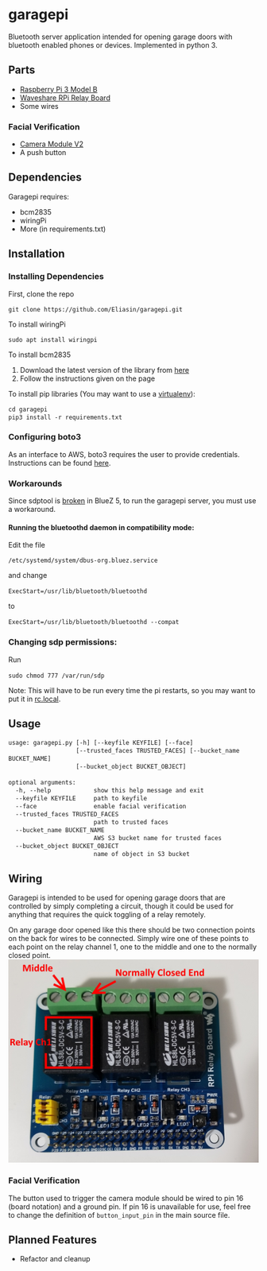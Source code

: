 # garagepi

Bluetooth server application intended for opening garage doors with bluetooth enabled phones or devices. Implemented in python 3.

## Parts
* [Raspberry Pi 3 Model B](https://www.raspberrypi.org/products/raspberry-pi-3-model-b/)
* [Waveshare RPi Relay Board](https://www.waveshare.com/rpi-relay-board.htm)
* Some wires

### Facial Verification
* [Camera Module V2](https://www.raspberrypi.org/products/camera-module-v2/)
* A push button

## Dependencies
Garagepi requires:
* bcm2835
* wiringPi
* More (in requirements.txt)

## Installation

### Installing Dependencies
First, clone the repo
```
git clone https://github.com/Eliasin/garagepi.git
```

To install wiringPi
```
sudo apt install wiringpi
```

To install bcm2835
1. Download the latest version of the library from [here](http://www.airspayce.com/mikem/bcm2835/)
2. Follow the instructions given on the page

To install pip libraries (You may want to use a [virtualenv](https://virtualenv.pypa.io/en/stable/)):
```
cd garagepi
pip3 install -r requirements.txt
```

### Configuring boto3
As an interface to AWS, boto3 requires the user to provide credentials. Instructions can be found [here](http://boto3.readthedocs.io/en/latest/guide/configuration.html).

### Workarounds
Since sdptool is [broken](https://raspberrypi.stackexchange.com/questions/41776/failed-to-connect-to-sdp-server-on-ffffff000000-no-such-file-or-directory) in BlueZ 5, to run the garagepi server, you must use a workaround.

#### Running the bluetoothd daemon in compatibility mode:
Edit the file
```
/etc/systemd/system/dbus-org.bluez.service
```
and change

`ExecStart=/usr/lib/bluetooth/bluetoothd`

to

`ExecStart=/usr/lib/bluetooth/bluetoothd --compat`

### Changing sdp permissions:
Run

`sudo chmod 777 /var/run/sdp`

Note: This will have to be run every time the pi restarts, so you may want to put it in [rc.local](https://www.raspberrypi.org/documentation/linux/usage/rc-local.md).

## Usage
```
usage: garagepi.py [-h] [--keyfile KEYFILE] [--face]
                   [--trusted_faces TRUSTED_FACES] [--bucket_name BUCKET_NAME]
                   [--bucket_object BUCKET_OBJECT]

optional arguments:
  -h, --help            show this help message and exit
  --keyfile KEYFILE     path to keyfile
  --face                enable facial verification
  --trusted_faces TRUSTED_FACES
                        path to trusted faces
  --bucket_name BUCKET_NAME
                        AWS S3 bucket name for trusted faces
  --bucket_object BUCKET_OBJECT
                        name of object in S3 bucket
```

## Wiring
Garagepi is intended to be used for opening garage doors that are controlled by simply completing a circuit, though it could be used for anything that requires the quick toggling of a relay remotely.

On any garage door opened like this there should be two connection points on the back for wires to be connected. Simply wire one of these points to each point on the relay channel 1, one to the middle and one to the normally closed point.
![Relay Wiring Example](https://github.com/Eliasin/garagepi/blob/master/relay.jpg)

### Facial Verification
The button used to trigger the camera module should be wired to pin 16 (board notation) and a ground pin. If pin 16 is unavailable for use, feel free to change the definition of `button_input_pin` in the main source file. 

## Planned Features
* Refactor and cleanup
